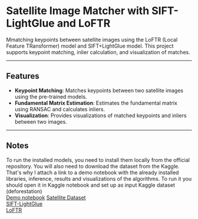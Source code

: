 # Satellite Image Matcher with SIFT-LightGlue and LoFTR

Mmatching keypoints between satellite images using the LoFTR (Local Feature TRansformer) model and SIFT+LightGlue model. This project supports keypoint matching, inlier calculation, and visualization of matches.

---

## Features

- **Keypoint Matching**: Matches keypoints between two satellite images using the pre-trained models.
- **Fundamental Matrix Estimation**: Estimates the fundamental matrix using RANSAC and calculates inliers.
- **Visualization**: Provides visualizations of matched keypoints and inliers between two images.

---

## Notes
To run the installed models, you need to install them locally from the official repository. You will also need to download the dataset from the Kaggle. That's why I attach a link to a demo notebook with the already installed libraries, inference, results and visualizations of the algorithms. To run it you should open it in Kaggle notebook and set up as input Kaggle dataset (deforestation) <br>
[Demo notebook](https://drive.google.com/file/d/1x4tqyyZrD15vhBoGjSQegbd3TSs9C_th/view?usp=sharing)
[Satellite Dataset](https://www.kaggle.com/datasets/isaienkov/deforestation-in-ukraine) <br>
[SIFT-LightGlue](https://github.com/cvg/LightGlue/tree/main) <br>
[LoFTR](https://github.com/zju3dv/LoFTR)

